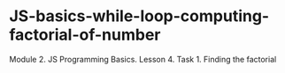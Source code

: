 # JS-basics-while-loop-computing-factorial-of-number
Module 2. JS Programming Basics. Lesson 4. Task 1. Finding the factorial
